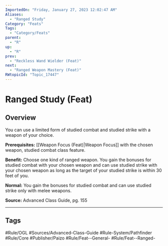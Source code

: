 ```yaml
---
ImportedOn: "Friday, January 27, 2023 12:02:47 AM"
Aliases:
  - "Ranged Study"
Category: "Feats"
Tags:
  - "Category/Feats"
parent:
  - "R"
up:
  - "R"
prev:
  - "Reckless Wand Wielder (Feat)"
next:
  - "Ranged Weapon Mastery (Feat)"
RWtopicId: "Topic_17447"
---
```

# Ranged Study (Feat)
## Overview
You can use a limited form of studied combat and studied strike with a weapon of your choice.

**Prerequisites:** [[Weapon Focus (Feat)|Weapon Focus]] with the chosen weapon, studied combat class feature.

**Benefit:** Choose one kind of ranged weapon. You gain the bonuses for studied combat with your chosen weapon and can use studied strike with your chosen weapon as long as the target of your studied strike is within 30 feet of you.

**Normal:** You gain the bonuses for studied combat and can use studied strike only with melee weapons.

**Source:** Advanced Class Guide, pg. 155


---
## Tags
#Rule/OGL #Sources/Advanced-Class-Guide #Rule-System/Pathfinder #Rule/Core #Publisher/Paizo #Rule/Feat--General- #Rule/Feat--Ranged-


